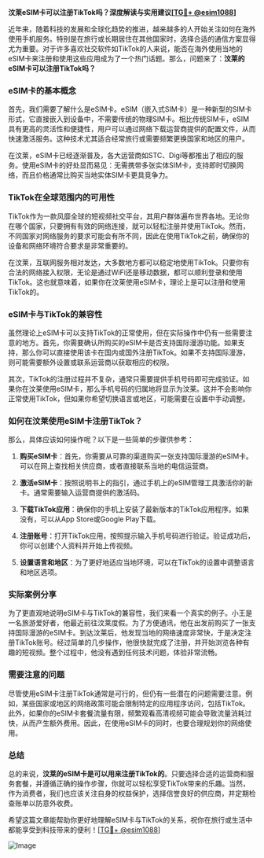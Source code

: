 **汶莱eSIM卡可以注册TikTok吗？深度解读与实用建议[[TG💪+ @esim1088](https://t.me/s/esim1088)]**

近年来，随着科技的发展和全球化趋势的推进，越来越多的人开始关注如何在海外使用手机服务。特别是在旅行或长期居住在其他国家时，选择合适的通信方案显得尤为重要。对于许多喜欢社交软件如TikTok的人来说，能否在海外使用当地的eSIM卡来注册和使用这些应用成为了一个热门话题。那么，问题来了：**汶莱的eSIM卡可以注册TikTok吗？**

### eSIM卡的基本概念

首先，我们需要了解什么是eSIM卡。eSIM（嵌入式SIM卡）是一种新型的SIM卡形式，它直接嵌入到设备中，不需要传统的物理SIM卡。相比传统SIM卡，eSIM具有更高的灵活性和便捷性，用户可以通过网络下载运营商提供的配置文件，从而快速激活服务。这种技术尤其适合经常旅行或需要频繁更换国家和地区的用户。

在汶莱，eSIM卡已经逐渐普及，各大运营商如STC、Digi等都推出了相应的服务。使用eSIM卡的好处显而易见：无需携带多张实体SIM卡，支持即时切换网络，而且价格通常比购买当地实体SIM卡更具竞争力。

### TikTok在全球范围内的可用性

TikTok作为一款风靡全球的短视频社交平台，其用户群体遍布世界各地。无论你在哪个国家，只要拥有有效的网络连接，就可以轻松注册并使用TikTok。然而，不同国家对网络服务的要求可能会有所不同，因此在使用TikTok之前，确保你的设备和网络环境符合要求是非常重要的。

在汶莱，互联网服务相对发达，大多数地方都可以稳定地使用TikTok。只要你有合法的网络接入权限，无论是通过WiFi还是移动数据，都可以顺利登录和使用TikTok。这也就意味着，如果你在汶莱使用eSIM卡，理论上是可以注册和使用TikTok的。

### eSIM卡与TikTok的兼容性

虽然理论上eSIM卡可以支持TikTok的正常使用，但在实际操作中仍有一些需要注意的地方。首先，你需要确认所购买的eSIM卡是否支持国际漫游功能。如果支持，那么你可以直接使用该卡在国内或国外注册TikTok。如果不支持国际漫游，则可能需要额外设置或联系运营商以获取相应的权限。

其次，TikTok的注册过程并不复杂，通常只需要提供手机号码即可完成验证。如果你在汶莱使用eSIM卡，那么手机号码的归属地将显示为汶莱。这并不会影响你正常使用TikTok，但如果你希望切换语言或地区，可能需要在设置中手动调整。

### 如何在汶莱使用eSIM卡注册TikTok？

那么，具体应该如何操作呢？以下是一些简单的步骤供参考：

1. **购买eSIM卡**：首先，你需要从可靠的渠道购买一张支持国际漫游的eSIM卡。可以在网上查找相关供应商，或者直接联系当地的电信运营商。

2. **激活eSIM卡**：按照说明书上的指引，通过手机上的eSIM管理工具激活你的新卡。通常需要输入运营商提供的激活码。

3. **下载TikTok应用**：确保你的手机上安装了最新版本的TikTok应用程序。如果没有，可以从App Store或Google Play下载。

4. **注册账号**：打开TikTok应用，按照提示输入手机号码进行验证。验证成功后，你可以创建个人资料并开始上传视频。

5. **设置语言和地区**：为了更好地适应当地环境，可以在TikTok的设置中调整语言和地区选项。

### 实际案例分享

为了更直观地说明eSIM卡与TikTok的兼容性，我们来看一个真实的例子。小王是一名旅游爱好者，他最近前往汶莱度假。为了方便通讯，他在出发前购买了一张支持国际漫游的eSIM卡。到达汶莱后，他发现当地的网络速度非常快，于是决定注册TikTok账号。经过简单的几步操作，他很快就完成了注册，并开始浏览各种有趣的短视频。整个过程中，他没有遇到任何技术问题，体验非常流畅。

### 需要注意的问题

尽管使用eSIM卡注册TikTok通常是可行的，但仍有一些潜在的问题需要注意。例如，某些国家或地区的网络政策可能会限制特定的应用程序访问，包括TikTok。此外，如果你的eSIM卡套餐流量有限，频繁观看高清视频可能会导致流量消耗过快，从而产生额外费用。因此，在使用eSIM卡的同时，也要合理规划你的网络使用。

### 总结

总的来说，**汶莱的eSIM卡是可以用来注册TikTok的**。只要选择合适的运营商和服务套餐，并遵循正确的操作步骤，你就可以轻松享受TikTok带来的乐趣。当然，作为消费者，我们也应该关注自身的权益保护，选择信誉良好的供应商，并定期检查账单以防意外收费。

希望这篇文章能帮助你更好地理解eSIM卡与TikTok的关系，祝你在旅行或生活中都能享受到科技带来的便利！[[TG💪+ @esim1088](https://t.me/s/esim1088)] 

![Image](https://i.postimg.cc/4NQfJmqS/Snipaste-2025-05-13-00-14-12.png)